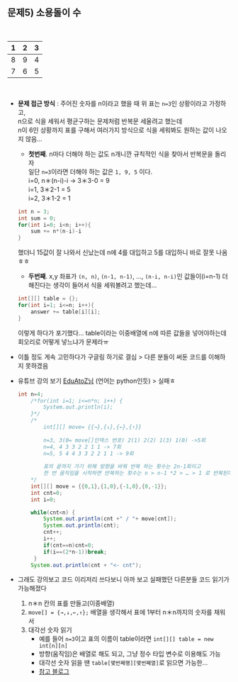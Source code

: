 ## 문제5) 소용돌이 수

<br>

| 1 | 2 | 3 |
|---|---|---|
| 8 | 9 | 4 |
| 7 | 6 | 5 |

<br>

- __문제 접근 방식__ : 주어진 숫자를 n이라고 했을 때 위 표는 `n=3`인 상황이라고 가정하고,   
n으로 식을 세워서 평균구하는 문제처럼 반복문 세울려고 했는데   
n이 6인 상황까지 표를 구해서 여러가지 방식으로 식을 세워봐도 원하는 값이 나오지 않음...   
	- __첫번째__. n마다 더해야 하는 값도 n개니깐 규칙적인 식을 찾아서 반복문을 돌리자    
	일단 `n=3`이라면 더해야 하는 값은 `1, 9, 5` 이다.   
	i=0, n＊(n-i)-i -> 3＊3-0 = 9   
	i=1, 3＊2-1 = 5   
	i=2, 3＊1-2 = 1   
	
	```java
	int n = 3;
	int sum = 0;
	for(int i=0; i<n; i++){
		sum += n*(n-i)-i
	}
	```
	
	했더니 15값이 잘 나와서 신났는데 n에 4를 대입하고 5를 대입하니 바로 잘못 나옴 ㅎㅎ   
	- __두번째__. x,y 좌표가  `(n, n)`, `(n-1, n-1)`, …, `(n-i, n-i)`인 값들이(i=n-1) 더해진다는 생각이 들어서 식을 세워볼려고 했는데...   
	
	```java
	int[][] table = {};
	for(int i=1; i<=n; i++){
		answer += table[i][i];
	}
	```
	
	이렇게 하다가 포기했다... table이라는 이중배열에 n에 따른 값들을 넣어야하는데 회오리로 어떻게 넣느냐가 문제라ㅠ

- 이틀 정도 게속 고민하다가 구글링 하기로 결심 > 다른 분들이 써둔 코드를 이해하지 못하겠음
- 유튜브 강의 보기 [EduAtoZ님](https://www.youtube.com/watch?v=YRz5tvQLtgM&t=211s) (언어는 python인듯) > 실패ㅎ
	
	```java
	int n=4;
		/*for(int i=1; i<=n*n; i++) {
			System.out.println(i);
		}*/
		/*
			int[][] move= {{→},{↓},{←},{↑}}
			
			n=3, 3(0= move[]인덱스 번호) 2(1) 2(2) 1(3) 1(0) ->5회
			n=4, 4 3 3 2 2 1 1 -> 7회
			n=5, 5 4 4 3 3 2 2 1 1 -> 9회
			
			표의 끝까지 가기 위해 방향을 바꿔 반복 하는 횟수는 2n-1회이고
			한 번 움직임을 시작하면 반복하는 횟수는 n > n-1 *2 > … > 1 로 반복된다 
		*/
		int[][] move = {{0,1},{1,0},{-1,0},{0,-1}};
		int cnt=0;
		int i=0;

		while(cnt<n) {
			System.out.println(cnt +" / "+ move[cnt]);
			System.out.println(cnt);	
			cnt++;
			i++;
			if(cnt==n)cnt=0;				
			if(i==(2*n-1))break;
		 }
		System.out.println(cnt + "<- cnt");
	```
	
- 그래도 강의보고 코드 이리저리 쓰다보니 아까 보고 실패했던 다른분들 코드 읽기가 가능해졌다   
	1. n＊n 칸의 표를 만들고(이중배열)   
	2. `move[] = {→,↓,←,↑};` 배열을 생각해서 표에 1부터 n＊n까지의 숫자를 채워서   
	3. 대각선 숫자 읽기   
		- 예를 들어 `n=3`이고 표의 이름이 table이라면 `int[][] table = new int[n][n]`
		- 방향(움직임)은 배열로 해도 되고, 그냥 정수 타입 변수로 이용해도 가능
		- 대각선 숫자 읽을 땐 `table[몇번째행][몇번째열]`로 읽으면 가능한...
		- [참고 블로그](https://drcode-devblog.tistory.com/113?category=955537)